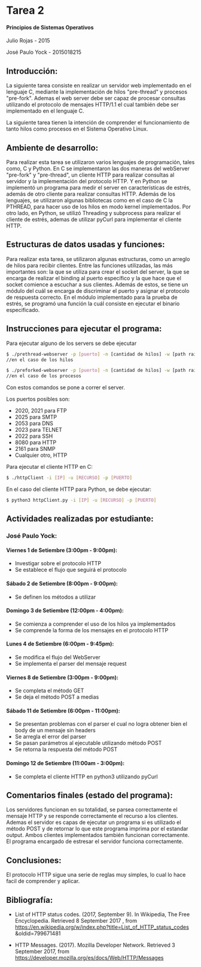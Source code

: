# Tarea 2
#### Principios de Sistemas Operativos
Julio Rojas - 2015

José Paulo Yock - 2015018215


## Introducción: 

La siguiente tarea consiste en realizar un servidor web implementado en el lenguaje C, mediante la implementación de hilos "pre-thread" y procesos "pre-fork". Ademas el web server debe ser capaz de procesar consultas utilizando el protocolo de mensajes HTTP/1.1 el cual también debe ser implementado en el lenguaje C.

La siguiente tarea tienen la intención de comprender el funcionamiento de tanto hilos como procesos en el Sistema Operativo Linux.

## Ambiente de desarrollo: 

Para realizar esta tarea se utilizaron varios lenguajes de programación, tales como, C y Python.
En C se implementaron las dos maneras del webServer "pre-fork" y "pre-thread", un cliente HTTP para realizar consultas al servidor y la implementación del protocolo HTTP. Y en Python se implementó un programa para medir el server en características de estrés, además de otro cliente para realizar consultas HTTP.
Además de los lenguajes, se utilizaron algunas bibliotecas como en el caso de C la PTHREAD, para hacer uso de los hilos en modo kernel implementados. Por otro lado, en Python, se utilizó Threading y subprocess para realizar el cliente de estrés, ademas de utilizar pyCurl para implementar el cliente HTTP.

## Estructuras de datos usadas y funciones: 

Para realizar esta tarea, se utilizaron algunas estructuras, como un arreglo de hilos para recibir clientes.
Entre las funciones utilizadas, las más importantes son: la que se utiliza para crear el socket del server, la que se encarga de realizar el binding al puerto específico y la que hace que el socket comience a escuchar a sus clientes.
Además de estos, se tiene un módulo del cuál se encarga de discriminar el puerto y asignar el protocolo de respuesta correcto.
En el módulo implementado para la prueba de estrés, se programó una función la cuál consiste en ejecutar el binario especificado.

## Instrucciones para ejecutar el programa: 

Para ejecutar alguno de los servers se debe ejecutar

```sh
$ ./prethread-webserver -p [puerto] -n [cantidad de hilos] -w [path raíz del recurso] 
//en el caso de los hilos

$ ./preforked-webserver -p [puerto] -n [cantidad de hilos] -w [path raíz del recurso] 
//en el caso de los procesos
```
Con estos comandos se pone a correr el server.

Los puertos posibles son:

- 2020, 2021 para FTP
- 2025 para SMTP
- 2053 para DNS
- 2023 para TELNET
- 2022 para SSH
- 8080 para HTTP
- 2161 para SNMP
- Cualquier otro, HTTP

Para ejecutar el cliente HTTP en C:

```sh
$ ./httpClient -i [IP] -u [RECURSO] -p [PUERTO]
```
En el caso del cliente HTTP para Python, se debe ejecutar:

```sh
$ python3 httpClient.py -i [IP] -u [RECURSO] -p [PUERTO]
```

## Actividades realizadas por estudiante: 

### José Paulo Yock:

#### Viernes 1 de Setiembre (3:00pm - 9:00pm):
* Investigar sobre el protocolo HTTP
* Se establece el flujo que seguirá el protocolo

#### Sábado 2 de Setiembre (8:00pm - 9:00pm):
* Se definen los métodos a utilizar

#### Domingo 3 de Setiembre (12:00pm - 4:00pm):
* Se comienza a comprender el uso de los hilos ya implementados
* Se comprende la forma de los mensajes en el protocolo HTTP

#### Lunes 4 de Setiembre (6:00pm - 9:45pm):
* Se modifica el flujo del WebServer
* Se implementa el parser del mensaje request

#### Viernes 8 de Setiembre (3:00pm - 9:00pm):
* Se completa el método GET
* Se deja el método POST a medias

#### Sábado 11 de Setiembre (6:00pm - 11:00pm):
* Se presentan problemas con el parser el cual no logra obtener bien el body de un mensaje sin headers
* Se arregla el error del parser
* Se pasan parámetros al ejecutable utilizando método POST
* Se retorna la respuesta del método POST

#### Domingo 12 de Setiembre (11:00am - 3:00pm):
* Se completa el cliente HTTP en python3 utilizando pyCurl


## Comentarios finales (estado del programa):

Los servidores funcionan en su totalidad, se parsea correctamente el mensaje HTTP y se responde correctamente el recurso a los clientes. Ademas el servidor es capas de ejecutar un programa si es utilizado el método POST y de retornar lo que este programa imprima por el estandar output.
Ambos clientes implementados también funcionan correctamente.
El programa encargado de estresar el servidor funciona correctamente.

## Conclusiones:

El protocolo HTTP sigue una serie de reglas muy simples, lo cual lo hace facil de comprender y aplicar.


## Bibliografía:

* List of HTTP status codes. (2017, September 9). In Wikipedia, The Free Encyclopedia. Retrieved 8 September 2017
, from https://en.wikipedia.org/w/index.php?title=List_of_HTTP_status_codes
&oldid=799671481

* HTTP Messages. (2017). Mozilla Developer Network. Retrieved 3 September 2017, from https://developer.mozilla.org/es/docs/Web/HTTP/Messages